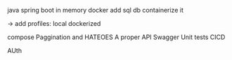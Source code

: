 java spring boot in memory
docker
add sql db 
containerize it


-> add profiles:
    local
    dockerized

compose 
Paggination and HATEOES
A proper API
Swagger
Unit tests
CICD

AUth